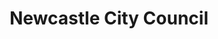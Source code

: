 ---
schema: default
title: Newcastle City Council
description: Newcastle City Council Library Service publishing open data
logo: 'https://pbs.twimg.com/profile_images/912268147213955073/8nByo2bb_400x400.jpg'
---